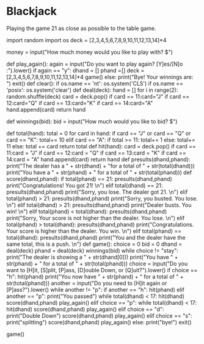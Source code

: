 # Blackjack
Playing the game 21 as close as possible to the table game.

import random
import os
deck = [2,3,4,5,6,7,8,9,10,11,12,13,14]*4
 
money = input("How much money would you like to play with? $")
 
def play_again():
again = input("Do you want to play again? [Y]es/[N]o :").lower()
if again == "y":
  dhand = []
  phand =[]
  deck = [2,3,4,5,6,7,8,9,10,11,12,13,14]*4
  game()
else:
  print("Bye! Your winnings are: ")
  exit()
def clear():
 if os.name == 'nt':
   os.system('CLS')
 if os.name == 'posix':
   os.system('clear')
def deal(deck):
hand = []
for i in range(2):
  random.shuffle(deck)
  card = deck.pop()
  if card == 11:card="J"
  if card == 12:card="Q"
  if card == 13:card="K"
  if card == 14:card="A"
  hand.append(card)
return hand
 
def winnings(bid):
 bid = input("How much would you like to bid? $")
 
def total(hand):
total = 0
for card in hand:
   if card == "J" or card == "Q" or card == "K":
     total+= 10
   elif card == "A":
     if total >= 11: total+= 1
     else: total+= 11
   else:
     total += card
return total
def hit(hand):
 card = deck.pop()
 if card == 11:card = "J"
 if card == 12:card = "Q"
 if card == 13:card = "K"
 if card == 14:card = "A"
 hand.append(card)
 return hand
def presults(dhand,phand):
print("The dealer has a " + str(dhand) + "for a total of " + str(total(dhand)))
print("You have a " + str(phand) + " for a total of " + str(total(phand)))
def score(dhand,phand):
if total(phand) == 21:
  presults(dhand,phand)
  print("Congratulations! You got 21! \n")
elif total(dhand) == 21:
  presults(dhand,phand)
  print("Sorry, you lose. The dealer got 21. \n")
elif total(phand) > 21:
  presults(dhand,phand)
  print("Sorry, you busted. You lose. \n")
elif total(dhand) > 21:
  presults(dhand,phand)
  print("Dealer busts. You win! \n")
elif total(phand) < total(dhand):
  presults(dhand,phand)
  print("Sorry, Your score is not higher than the dealer. You lose. \n")
elif total(phand) > total(dhand):
  presults(dhand,phand)
  print("Congratulations. Your score is higher than the dealer. You win. \n")
elif total(phand) == total(dhand):
  presults(dhand,phand)
  print("You and the dealer have the same total, this is a push. \n")
def game():
choice = 0
bid = 0
dhand = deal(deck)
phand = deal(deck)
winnings(bid)
while choice != "stay":
  print("The dealer is showing a " + str(dhand[0]))
  print("You have " + str(phand) + " for a total of " + str(total(phand)))
  choice = input("Do you want to [H]it, [S]plit, [P]ass, [D]ouble Down, or [Q]uit?").lower()
  if choice == "h":
    hit(phand)
    print("You now have " + str(phand) + " for a total of " + str(total(phand)))
    another = input("Do you need to [H]it again or [P]ass?").lower()
    while another != "p":
       if another == "h":
         hit(phand)
       elif another == "p":
         print("You passed")
    while total(dhand) < 17:
      hit(dhand)
    score(dhand,phand)
    play_again()
  elif choice == "p":
    while total(dhand) < 17:
      hit(dhand)
    score(dhand,phand)
    play_again()
  elif choice == "d":
    print("Double Down")
    score(dhand,phand)
    play_again()
  elif choice == "s":
    print("splitting")
    score(dhand,phand)
    play_again()
  else:
    print("bye!")
    exit()
 
 
 
game()
